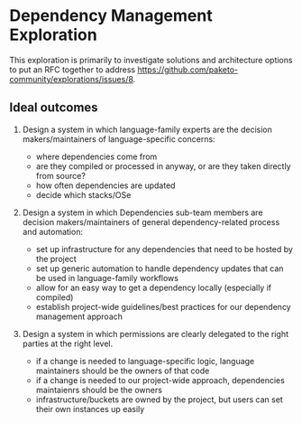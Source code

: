 # Dependency Management Exploration
This exploration is primarily to investigate solutions and architecture options
to put an RFC together to address
https://github.com/paketo-community/explorations/issues/8.


## Ideal outcomes
1.  Design a system in which language-family experts are the decision
    makers/maintainers of language-specific concerns:
    - where dependencies come from
    - are they compiled or processed in anyway, or are they taken directly from source?
    - how often dependencies are updated
    - decide which stacks/OSe

2.  Design a system in which Dependencies sub-team members are decision
    makers/maintainers of general dependency-related process and automation:
    - set up infrastructure for any dependencies that need to be hosted by the project
    - set up generic automation to handle dependency updates that can be used in language-family workflows
    - allow for an easy way to get a dependency locally (especially if compiled)
    - establish project-wide guidelines/best practices for our dependency management approach

3. Design a system in which permissions are clearly delegated to the right parties at the right level.
   - if a change is needed to language-specific logic, language maintainers should be the owners of that code
   - if a change is needed to our project-wide approach, dependencies maintaienrs should be the owners
   - infrastructure/buckets are owned by the project, but users can set their own instances up easily

